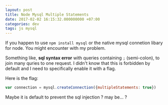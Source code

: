 ```yaml
---
layout: post
title: Node Mysql Multiple Statements
date: 2017-02-02 16:15:32.000000000 +07:00
categories: dev
tags: js mysql
---
```

If you happen to use `npm install mysql` or the native mysql connetion libary for node. You might encounter with my problem.

Something like, **sql syntax error** with queries containing `;` (semi-colon), to join many quries to one request. I didn't know that this is forbidden by default and I need to specifically enable it with a flag. 

Here is the flag:

```js
var connection = mysql.createConnection({multipleStatements: true})
```

Maybe it is default to prevent the sql injection ? may be... ? 
